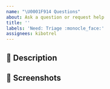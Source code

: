 ```yaml
---
name: "\U0001F914 Questions"
about: Ask a question or request help
title: ''
labels: 'Need: Triage :monocle_face:'
assignees: kibotrel
---
```


## :book: Description

<!--
  Describe your question or request in detail.
-->

## :camera_flash: Screenshots

<!--
  Add screenshots to show your question to make it easier to understand and
  give more context.

  Delete this section if not needed.
-->
